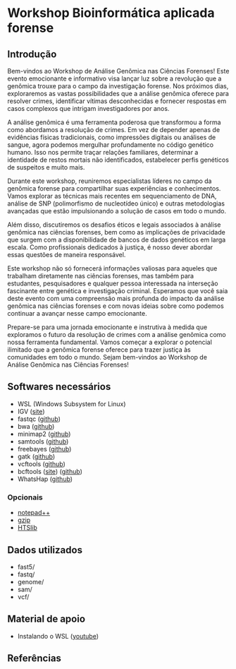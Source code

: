 # Workshop Bioinformática aplicada forense


## Introdução
Bem-vindos ao Workshop de Análise Genômica nas Ciências Forenses! Este evento emocionante e informativo visa lançar luz sobre a revolução que a genômica trouxe para o campo da investigação forense. Nos próximos dias, exploraremos as vastas possibilidades que a análise genômica oferece para resolver crimes, identificar vítimas desconhecidas e fornecer respostas em casos complexos que intrigam investigadores por anos.

A análise genômica é uma ferramenta poderosa que transformou a forma como abordamos a resolução de crimes. Em vez de depender apenas de evidências físicas tradicionais, como impressões digitais ou análises de sangue, agora podemos mergulhar profundamente no código genético humano. Isso nos permite traçar relações familiares, determinar a identidade de restos mortais não identificados, estabelecer perfis genéticos de suspeitos e muito mais.

Durante este workshop, reuniremos especialistas líderes no campo da genômica forense para compartilhar suas experiências e conhecimentos. Vamos explorar as técnicas mais recentes em sequenciamento de DNA, análise de SNP (polimorfismo de nucleotídeo único) e outras metodologias avançadas que estão impulsionando a solução de casos em todo o mundo.

Além disso, discutiremos os desafios éticos e legais associados à análise genômica nas ciências forenses, bem como as implicações de privacidade que surgem com a disponibilidade de bancos de dados genéticos em larga escala. Como profissionais dedicados à justiça, é nosso dever abordar essas questões de maneira responsável.

Este workshop não só fornecerá informações valiosas para aqueles que trabalham diretamente nas ciências forenses, mas também para estudantes, pesquisadores e qualquer pessoa interessada na interseção fascinante entre genética e investigação criminal. Esperamos que você saia deste evento com uma compreensão mais profunda do impacto da análise genômica nas ciências forenses e com novas ideias sobre como podemos continuar a avançar nesse campo emocionante.

Prepare-se para uma jornada emocionante e instrutiva à medida que exploramos o futuro da resolução de crimes com a análise genômica como nossa ferramenta fundamental. Vamos começar a explorar o potencial ilimitado que a genômica forense oferece para trazer justiça às comunidades em todo o mundo. Sejam bem-vindos ao Workshop de Análise Genômica nas Ciências Forenses!
## Softwares necessários
- WSL (Windows Subsystem for Linux)
- IGV ([site](https://software.broadinstitute.org/software/igv/download))
- fastqc ([github](https://github.com/s-andrews/FastQC))
- bwa ([github](https://github.com/lh3/bwa))
- minimap2 ([github](https://github.com/lh3/minimap2))
- samtools ([github](https://github.com/samtools/samtools))
- freebayes ([github](https://github.com/freebayes/freebayes))
- gatk ([github](https://github.com/broadinstitute/gatk))
- vcftools ([github](https://github.com/vcftools/vcftools))
- bcftools ([site](https://samtools.github.io/bcftools/)) ([github](https://github.com/samtools/bcftools))
- WhatsHap ([github](https://github.com/whatshap/whatshap))
### Opcionais
- [notepad++](https://notepad-plus-plus.org/downloads/)
- [gzip](https://www.gnu.org/software/gzip/)
- [HTSlib](https://github.com/samtools/htslib)
## Dados utilizados
- fast5/
- fastq/
- genome/
- sam/
- vcf/

## Material de apoio
- Instalando o WSL ([youtube](https://www.youtube.com/watch?v=MaTe1qBTaic))
## Referências
